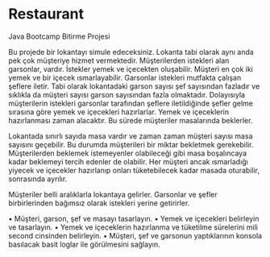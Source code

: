 # Restaurant

Java Bootcamp Bitirme Projesi

Bu projede bir lokantayı simule edeceksiniz. Lokanta tabi olarak aynı anda pek çok müşteriye hizmet vermektedir. Müşterilerden istekleri alan garsonlar, vardır. İstekler yemek ve içecekten oluşabilir. Müşteri en çok iki yemek ve bir içecek ısmarlayabilir. Garsonlar istekleri mutfakta çalışan şeflere iletir. Tabi olarak lokantadaki garson sayısı şef sayısından fazladır ve sıklıkla da müşteri sayısı garson sayısından fazla olmaktadır. Dolayısıyla müşterilerin istekleri garsonlar tarafından şeflere iletildiğinde şefler gelme sırasına göre yemek ve içecekleri hazırlarlar. Yemek ve içeceklerin hazırlanması zaman alacaktır. Bu sürede müşteriler masalarında beklerler.

Lokantada sınırlı sayıda masa vardır ve zaman zaman müşteri sayısı masa sayısını geçebilir. Bu durumda müşterileri bir miktar bekletmek gerekebilir. Müşterilerden beklemek istemeyenler olabileceği gibi masa boşalıncaya kadar beklemeyi tercih edenler de olabilir. Her müşteri ancak ısmarladığı yiyecek ve içecekler hazırlanıp onları tüketebilecek kadar masada oturabilir, sonrasında ayrılır.

Müşteriler belli aralıklarla lokantaya gelirler. Garsonlar ve şefler birbirlerinden bağımsız olarak istekleri yerine getirirler.


•	Müşteri, garson, şef ve masayı tasarlayın.
•	Yemek ve içecekleri belirleyin ve tasarlayın.
•	Yemek ve içeceklerin hazırlanma ve tüketilme sürelerini mili second cinsinden belirleyin.
•	Müşteri, şef ve garsonun yaptıklarının konsola basılacak basit loglar ile görülmesini sağlayın.
